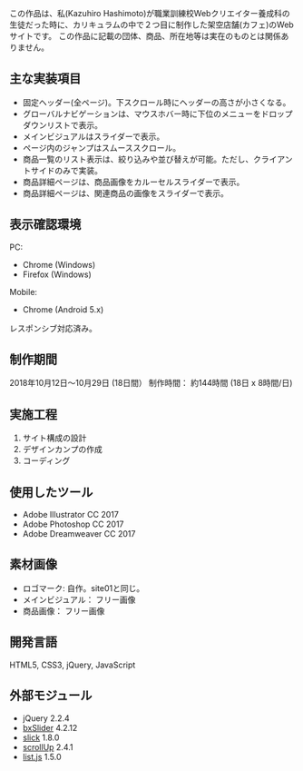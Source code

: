 この作品は、私(Kazuhiro Hashimoto)が職業訓練校Webクリエイター養成科の生徒だった時に、カリキュラムの中で２つ目に制作した架空店舗(カフェ)のWebサイトです。
この作品に記載の団体、商品、所在地等は実在のものとは関係ありません。

## 主な実装項目
- 固定ヘッダー(全ページ)。下スクロール時にヘッダーの高さが小さくなる。
- グローバルナビゲーションは、マウスホバー時に下位のメニューをドロップダウンリストで表示。
- メインビジュアルはスライダーで表示。
- ページ内のジャンプはスムーススクロール。
- 商品一覧のリスト表示は、絞り込みや並び替えが可能。ただし、クライアントサイドのみで実装。
- 商品詳細ページは、商品画像をカルーセルスライダーで表示。
- 商品詳細ページは、関連商品の画像をスライダーで表示。

## 表示確認環境
PC:
- Chrome (Windows)
- Firefox (Windows)

Mobile:
- Chrome (Android 5.x)

レスポンシブ対応済み。

## 制作期間
2018年10月12日〜10月29日 (18日間）
制作時間： 約144時間 (18日 x 8時間/日)

## 実施工程
1. サイト構成の設計
2. デザインカンプの作成
3. コーディング

## 使用したツール
- Adobe Illustrator CC 2017
- Adobe Photoshop CC 2017
- Adobe Dreamweaver CC 2017

## 素材画像
- ロゴマーク: 自作。site01と同じ。
- メインビジュアル： フリー画像
- 商品画像： フリー画像

## 開発言語
HTML5, CSS3, jQuery, JavaScript

## 外部モジュール
- jQuery 2.2.4
- [bxSlider](https://bxslider.com/) 4.2.12
- [slick](https://kenwheeler.github.io/slick/) 1.8.0
- [scrollUp](https://markgoodyear.com/labs/scrollup/) 2.4.1
- [list.js](https://listjs.com/) 1.5.0
